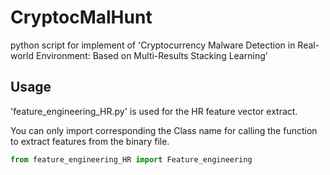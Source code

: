 # CryptocMalHunt
python script for implement of 'Cryptocurrency Malware Detection in Real-world Environment: Based on Multi-Results Stacking Learning'


## Usage
'feature_engineering_HR.py' is used for the HR feature vector extract. 

You can only import corresponding the Class name for calling the function to extract features from the binary file.

```python
from feature_engineering_HR import Feature_engineering
```
